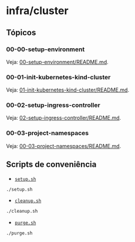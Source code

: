 # infra/cluster

## Tópicos

### 00-00-setup-environment

Veja: [00-setup-environment/README.md](./00-00-setup-environment/README.md).

### 00-01-init-kubernetes-kind-cluster

Veja: [01-init-kubernetes-kind-cluster/README.md](./00-01-init-kubernetes-kind-cluster/README.md).

### 00-02-setup-ingress-controller

Veja: [02-setup-ingress-controller/README.md](./00-02-setup-ingress-controller/README.md).

### 00-03-project-namespaces

Veja: [00-03-project-namespaces/README.md](./00-03-project-namespaces/README.md).

## Scripts de conveniência

- [`setup.sh`](./00-setup.sh)

```sh
./setup.sh
```

- [`cleanup.sh`](./00-cleanup.sh)

```sh
./cleanup.sh
```

- [`purge.sh`](./00-purge.sh)

```sh
./purge.sh
```
